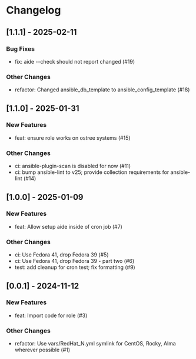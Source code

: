 Changelog
=========

[1.1.1] - 2025-02-11
--------------------

### Bug Fixes

- fix: aide --check should not report changed (#19)

### Other Changes

- refactor: Changed ansible_db_template to ansible_config_template (#18)

[1.1.0] - 2025-01-31
--------------------

### New Features

- feat: ensure role works on ostree systems (#15)

### Other Changes

- ci: ansible-plugin-scan is disabled for now (#11)
- ci: bump ansible-lint to v25; provide collection requirements for ansible-lint (#14)

[1.0.0] - 2025-01-09
--------------------

### New Features

- feat: Allow setup aide inside of cron job (#7)

### Other Changes

- ci: Use Fedora 41, drop Fedora 39 (#5)
- ci: Use Fedora 41, drop Fedora 39 - part two (#6)
- test: add cleanup for cron test; fix formatting (#9)

[0.0.1] - 2024-11-12
--------------------

### New Features

- feat: Import code for role (#3)

### Other Changes

- refactor: Use vars/RedHat_N.yml symlink for CentOS, Rocky, Alma wherever possible (#1)

